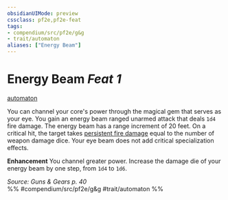```yaml
---
obsidianUIMode: preview
cssclass: pf2e,pf2e-feat
tags:
- compendium/src/pf2e/g&g
- trait/automaton
aliases: ["Energy Beam"]
---
```

# Energy Beam  *Feat 1*  
[automaton](rules/traits/automaton-g-g.md "Automaton Ancestry & Heritage Trait")  


You can channel your core's power through the magical gem that serves as your eye. You gain an energy beam ranged unarmed attack that deals `1d4` fire damage. The energy beam has a range increment of 20 feet. On a critical hit, the target takes [persistent fire damage](rules/conditions.md#Persistent%20Damage) equal to the number of weapon damage dice. Your eye beam does not add critical specialization effects.

**Enhancement** You channel greater power. Increase the damage die of your energy beam by one step, from `1d4` to `1d6`.

*Source: Guns & Gears p. 40*  
%% #compendium/src/pf2e/g&g #trait/automaton %%